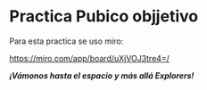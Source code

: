 # Practica Pubico objjetivo

Para esta practica se uso miro:

https://miro.com/app/board/uXjVOJ3tre4=/

***¡Vámonos hasta el espacio y más allá Explorers!***
